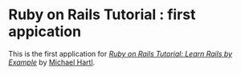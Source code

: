 # Ruby on Rails Tutorial : first appication

This is the first application for
[*Ruby on Rails Tutorial: Learn Rails by Example*](http://railstutorial.org/)
by [Michael Hartl](http://michaelhartl.com/).